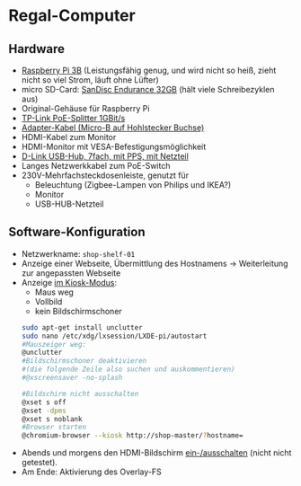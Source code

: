 # Regal-Computer

## Hardware
- [Raspberry Pi 3B](https://www.berrybase.de/raspberry-pi-co/raspberry-pi/boards/raspberry-pi-3-modell-b) (Leistungsfähig genug, und wird nicht so heiß, zieht nicht so viel Strom, läuft ohne Lüfter)
- micro SD-Card: [SanDisc Endurance 32GB](https://www.berrybase.de/raspberry-pi-co/raspberry-pi/speicherkarten/sandisk-high-endurance-microsdhc-uhs-i-u3-speicherkarte-43-adapter-32gb) (hält viele Schreibezyklen aus)
- Original-Gehäuse für Raspberry Pi
- [TP-Link PoE-Splitter 1GBit/s](https://www.idealo.de/preisvergleich/OffersOfProduct/2118892_-poe-splitter-tl-poe10r-tp-link.html)
- [Adapter-Kabel (Micro-B auf Hohlstecker Buchse)](https://www.berrybase.de/raspberry-pi-co/raspberry-pi/kabel-adapter/usb-kabel-adapter/adapterkabel-hohlstecker-buchse-5-5x2-1mm-micro-usb-b-stecker-schwarz-15cm)
- HDMI-Kabel zum Monitor
- HDMI-Monitor mit VESA-Befestigungsmöglichkeit
- [D-Link USB-Hub, 7fach, mit PPS, mit Netzteil](https://www.idealo.de/preisvergleich/OffersOfProduct/97228.html)
- Langes Netzwerkkabel zum PoE-Switch
- 230V-Mehrfachsteckdosenleiste, genutzt für
  - Beleuchtung (Zigbee-Lampen von Philips und IKEA?)
  - Monitor
  - USB-HUB-Netzteil


## Software-Konfiguration

- Netzwerkname: `shop-shelf-01`
- Anzeige einer Webseite, Übermittlung des Hostnamens -> Weiterleitung zur angepassten Webseite
- Anzeige [im Kiosk-Modus](https://itrig.de/index.php?/archives/2309-Raspberry-Pi-3-Kiosk-Chromium-Autostart-im-Vollbildmodus-einrichten.html):
  - Maus weg
  - Vollbild
  - kein Bildschirmschoner
  ```bash
  sudo apt-get install unclutter
  sudo nano /etc/xdg/lxsession/LXDE-pi/autostart
  #Mauszeiger weg:
  @unclutter
  #Bildschirmschoner deaktivieren 
  #(die folgende Zeile also suchen und auskommentieren)
  #@xscreensaver -no-splash 

  #Bildschirm nicht ausschalten
  @xset s off
  @xset -dpms
  @xset s noblank
  #Browser starten
  @chromium-browser --kiosk http://shop-master/?hostname= 
  ```
- Abends und morgens den HDMI-Bildschirm [ein-/ausschalten](https://www.elektronik-kompendium.de/sites/raspberry-pi/2111101.htm) (nicht nicht getestet).
- Am Ende: Aktivierung des Overlay-FS


